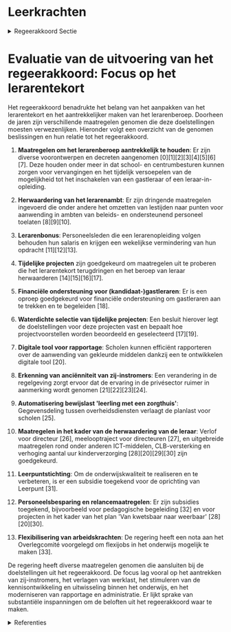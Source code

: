 # Leerkrachten

<details>
        <summary>Regeerakkoord Sectie </summary>
        <p>1.2.2 Leerkrachten Het tekort aan leerkrachten is één van de grootste uitdagingen waar we deze legisla-tuur voor staan binnen onderwijs. Bij ongewijzigd beleid zullen we aan het einde van deze legislatuur geconfronteerd worden met een tekort tot 7000 leerkrachten. We werken gerichte maatregelen uit om dit nijpende lerarentekort weg te werken en om het beroep globaal terug aantrekkelijker te maken om ook de uitstroom tegen te gaan. Daartoe stellen we een Vlaamse onderwijs-ambassadeur aan die als gezicht van de onderwijssector de vele uitdagingen aangaat en mee oplossingen zoekt. Inzetten op werving van potentiële studenten, aantrekken van sterke profielen, waarbij we ook inzetten op zij-instromers voor die vakken waar de nood het hoogst is, creatief zoeken naar samenwerking met andere sectoren om specifieke profielen aan te trekken, outplacement richting onderwijs, bekend maken en stimuleren van LIO-banen (leraren in opleiding), … zullen al zeker acties zijn. We kiezen voor maximaal vertrouwen in leraren en directies en verminderen de planlast die zij momenteel nog steeds ervaren. De recent hervormde inspectie neemt bij haar doorlichting planlast mee en doet uitspraken over hoe de planlast naar beneden moet zodat elke inspecteur een planlastinspecteur wordt, waarbij er meer gekeken wordt naar het resultaat en niet naar nodeloze rapporteringsverplichtingen. In overleg met het team van de school, neemt men binnen de school maatregelen om de planlast te verlagen. We vragen ook een sterk engagement van de onderwijs-verstrekkers. Planlastvermindering is een gedeelde verantwoordelijkheid van over-heid, koepels, netten en directies (cf. Tarra). Ook door in te zetten op digitalisering, kan de planlast verder naar omlaag. Zo kunnen leerkrachten zich focussen op hun kern-taken. We gaan ervan uit dat leraren en directies zelf het best weten hoe ze dag in dag uit het best mogelijke onderwijs kunnen geven, uiteraard binnen het kader van de door de overheid vastgelegde eindtermen. We activeren het meldpunt voor planlast en irriterende regeldruk; Kafka in het onderwijs. Signalen van regeldruk en planlast die vanuit andere beleidsdomeinen of die niet van de overheid afkomstig zijn, worden aan de bevoegde instantie doorgegeven, waarbij de verantwoordelijken voor deze regeldruk de opdracht krijgen die te beperken. De hervorming van de inspectie volgen we van nabij op. Zoals voorzien in het decreet over de hervorming van de inspectie-diensten, beoordeelt de inspectie de werk-wijze van scholen ten aanzien van decretale bepalingen los van pedagogische assump-ties en binnen het referentietoetsingskader. We maken het lerarenberoep opnieuw aantrekkelijk door te focussen op de kernopdracht: lesgeven in de brede zin van het woord. Dat is wat leerkrachten willen doen en waar ze echt goed in zijn. Uit de resultaten van het tijdsbestedingsonder-zoek blijkt dat 30 tot 40 procent van de werktijd gaat naar administratie, organi-satie, beleidstaken en professioneel overleg. Leerkrachten hun voornaamste tijdsbeste-ding moet opnieuw lesgeven en instructie zijn. De data uit het tijdsbestedingsonder-zoek dienen als basis en uitgangspunt om maatregelen te nemen. We sluiten een pact met de stake-holders om de lerarenloopbaan weer aantrekkelijker te maken, de status van het lerarenambt te versterken en de uitstroom tegen te gaan. In het bijzonder hebben we aandacht voor de werving van leraren, de aanvangsbegeleiding, taakbelasting en werkzekerheid van startende leraren, de profess ionalisering in het algemeen en de opleiding van directies. We onderzoeken of we voor de lerarenopleiding een bindende toela-tingsproef kunnen maken en of we maatregelen kunnen nemen die sneller leiden tot een duurzame aanstelling. De evaluatieprocedure van leer-krachten en directies is doorgelicht. Op basis van de aanbevelingen van onder andere het Rekenhof wordt deze procedure herzien. Niet functio-nerende personeelsleden moeten we kunnen laten gaan. Personeelsleden die ambitieus onderwijs ondanks begelei-ding niet waar kunnen maken, worden geheroriënteerd naar een andere job. De lerarenplatforms in het secundair onderwijs worden uitge-breid bij positieve evaluatie en worden netoverschrijdend georganiseerd. De kwaliteit van de educatieve oplei-dingen zullen we sterk monitoren en waar nodig remediëren. Daartoe zal de NVAO zal deze legislatuur al deze educatieve oplei-dingen (opnieuw) beoordelen met het oog op de gerealiseerde kwaliteit, waarbij de ambitieuzere leerresultaten van de leraren-opleiding in rekening worden gebracht. We versterken de vakkennis en de vak-didactiek, kennis van het Nederlands, omgang met kinderen met gedrags- en leerproblemen, omgaan met hoogbegaafdheid, omgaan met diversiteit in de klas en het opstellen van valide proeven. Ook in de nascholing en begeleiding hebben we hier aandacht voor. Het aantrekken van nieuwe zij-instromers kan mee een antwoord bieden op het lerarentekort en het gebrek aan bepaalde vakleerkrachten. Hun ervaring elders op de arbeidsmarkt kan een meerwaarde zijn in de klas. Nuttige ervaring wordt vandaag enkel beperkt gehonoreerd voor praktijk-vakken in BSO en TSO. We voeren een actief beleid om de eventuele drempels versneld weg te werken. [We maken werk van een gefaseerde aanpak binnen de erkenning van de anciënniteit van nieuwe zij- instromers van knelpuntvakken. We voeren duaal lesgeven in: we stimuleren dat leraren/docenten tegelijkertijd les geven en in een bedrijf tewerkgesteld zijn, zodat een grotere interactie tussen onder-wijs en arbeidsmarkt mogelijk is. We voeren een actief beleid om de eventuele drempels daarbij versneld weg te werken. We breiden de mogelijkheid voor voor-drachtgevers voor bepaalde opleidingson-derdelen uit. Het lerarenkorps moet een betere weer-spiegeling van de maatschappij worden. We moeten er naar streven dat ons leraren-korps diverser is als geheel, zowel op vlak van geslacht als achtergrond. De onderwijsmiddelen moeten in alle onderwijsniveaus prioritair ingezet worden waarvoor ze bedoeld zijn én waar de leerlingen die ze genereren zich bevinden: dat is in de klas en in de school. We brengen duidelijk in beeld hoeveel mensen en middelen van de scholen naar de koepels, netten en inrichtende machten of andere externen vloeien (=nulmeting). We nemen terzake maatregelen. We zetten maximaal in op vereiste bekwaamheidsbewijzen per vak zodat leerkrachten de inhoud van hun vak zelf zeer goed beheersen. Om een stabielere loopbaan uit te bouwen, zal men voortaan dienstanciënniteit over vakken heen kunnen opbouwen, voor die vakken waar-voor men over een vereist bekwaamheidsbe-wijs beschikt. We maken echte uitwisselingsprojecten van leerkrachten en werknemers van onderne-mingen mogelijk. We bieden alle personeelsleden mogelijk-heden tot professionalisering aan. Leer-krachten in het basisonderwijs kunnen zich specialiseren in een bepaald leergebied. Ook de opleidingen van kinderverzorgers en de lerarenopleidingen zetten verder in op taalverwerving en taalrijkdom Nederlands. We maken werk van een degelijk antipest-beleid. De externe Dienst voor Preventie en Bescherming op het Werk actief in onderwijs, wordt gevraagd jaarlijks een inventarisatie te bezorgen aan de overheid met betrekking tot de deelaspecten van pesten van leerkrachten en onderwijspersoneel. We zorgen ervoor dat leerkrachten over de vaardigheden beschikken om met gevalideerde, gestandaardiseerde en genormeerde proeven de evolutie van hun leerlingen op te volgen. Leerkrachten levensbeschouwing zonder vereist bekwaamheidsbewijs zullen verplicht worden bijgeschoold, in samen-werking met de erkende instanties of de vereniging levensbeschouwelijke vakken. </p>
        </details> 

# Evaluatie van de uitvoering van het regeerakkoord: Focus op het lerarentekort

Het regeerakkoord benadrukte het belang van het aanpakken van het lerarentekort en het aantrekkelijker maken van het lerarenberoep. Doorheen de jaren zijn verschillende maatregelen genomen die deze doelstellingen moesten verwezenlijken. Hieronder volgt een overzicht van de genomen beslissingen en hun relatie tot het regeerakkoord.

1. **Maatregelen om het lerarenberoep aantrekkelijk te houden**: Er zijn diverse voorontwerpen en decreten aangenomen \[0\]\[1\]\[2\]\[3\]\[4\]\[5\]\[6\]\[7\]. Deze houden onder meer in dat school- en centrumbesturen kunnen zorgen voor vervangingen en het tijdelijk versoepelen van de mogelijkheid tot het inschakelen van een gastleraar of een leraar-in-opleiding.

2. **Herwaardering van het lerarenambt**: Er zijn dringende maatregelen ingevoerd die onder andere het omzetten van lestijden naar punten voor aanwending in ambten van beleids- en ondersteunend personeel toelaten \[8\]\[9\]\[10\].

3. **Lerarenbonus**: Personeelsleden die een lerarenopleiding volgen behouden hun salaris en krijgen een wekelijkse vermindering van hun opdracht \[11\]\[12\]\[13\].

4. **Tijdelijke projecten** zijn goedgekeurd om maatregelen uit te proberen die het lerarentekort terugdringen en het beroep van leraar herwaarderen \[14\]\[15\]\[16\]\[17\].

5. **Financiële ondersteuning voor (kandidaat-)gastleraren**: Er is een oproep goedgekeurd voor financiële ondersteuning om gastleraren aan te trekken en te begeleiden \[18\].

6. **Waterdichte selectie van tijdelijke projecten**: Een besluit hierover legt de doelstellingen voor deze projecten vast en bepaalt hoe projectvoorstellen worden beoordeeld en geselecteerd \[17\]\[19\].

7. **Digitale tool voor rapportage**: Scholen kunnen efficiënt rapporteren over de aanwending van gekleurde middelen dankzij een te ontwikkelen digitale tool \[20\].

8. **Erkenning van anciënniteit van zij-instromers**: Een verandering in de regelgeving zorgt ervoor dat de ervaring in de privésector ruimer in aanmerking wordt genomen \[21\]\[22\]\[23\]\[24\].

9. **Automatisering bewijslast 'leerling met een zorgthuis'**: Gegevensdeling tussen overheidsdiensten verlaagt de planlast voor scholen \[25\].

10. **Maatregelen in het kader van de herwaardering van de leraar**: Verlof voor directeur \[26\], meelooptraject voor directeuren \[27\], en uitgebreide maatregelen rond onder anderen ICT-middelen, CLB-versterking en verhoging aantal uur kinderverzorging \[28\]\[20\]\[29\]\[30\] zijn goedgekeurd.

11. **Leerpuntstichting**: Om de onderwijskwaliteit te realiseren en te verbeteren, is er een subsidie toegekend voor de oprichting van Leerpunt \[31\].

12. **Personeelsbesparing en relancemaatregelen**: Er zijn subsidies toegekend, bijvoorbeeld voor pedagogische begeleiding \[32\] en voor projecten in het kader van het plan 'Van kwetsbaar naar weerbaar' \[28\]\[20\]\[30\].

13. **Flexibilisering van arbeidskrachten**: De regering heeft een nota aan het Overlegcomité voorgelegd om flexijobs in het onderwijs mogelijk te maken \[33\].

De regering heeft diverse maatregelen genomen die aansluiten bij de doelstellingen uit het regeerakkoord. De focus lag vooral op het aantrekken van zij-instromers, het verlagen van werklast, het stimuleren van de kennisontwikkeling en uitwisseling binnen het onderwijs, en het moderniseren van rapportage en administratie. Er lijkt sprake van substantiële inspanningen om de beloften uit het regeerakkoord waar te maken.

<details>
        <summary> Referenties</summary>
        **[\[0\]](https://beslissingenvlaamseregering.vlaanderen.be/?search=Voorontwerp%20van%20decreet%20tot%20uitvoering%20van%20maatregelen%20om%20het%20lerarenambt%20aantrekkelijk%20te%20houden%20en%20het%20lerarentekort%20te%20counteren&dateOption=select&startDate=2023-05-12T08%3A00%3A00Z&endDate=2023-05-12T08%3A00%3A00Z)** : **(2023-05-12)** Voorontwerp van decreet tot uitvoering van maatregelen om het lerarenambt aantrekkelijk te houden en het lerarentekort te counteren 

**[\[1\]](https://beslissingenvlaamseregering.vlaanderen.be/?search=Voorontwerp%20van%20decreet%20tot%20uitvoering%20van%20maatregelen%20over%20het%20lerarenambt&dateOption=select&startDate=2023-03-10T09%3A00%3A00Z&endDate=2023-03-10T09%3A00%3A00Z)** : **(2023-03-10)** Voorontwerp van decreet tot uitvoering van maatregelen over het lerarenambt 

**[\[2\]](https://beslissingenvlaamseregering.vlaanderen.be/?search=Uitvoeringsbesluit%20decreet%20maatregelen%20om%20het%20lerarenambt%20aantrekkelijk%20te%20houden%20en%20het%20lerarentekort%20te%20counteren&dateOption=select&startDate=2023-09-15T08%3A00%3A00Z&endDate=2023-09-15T08%3A00%3A00Z)** : **(2023-09-15)** Uitvoeringsbesluit decreet maatregelen om het lerarenambt aantrekkelijk te houden en het lerarentekort te counteren 

**[\[3\]](https://beslissingenvlaamseregering.vlaanderen.be/?search=Decreet%20uitvoering%20dringende%20maatregelen%20herwaardering%20lerarenambt%20basis-%20en%20secundair%20onderwijs&dateOption=select&startDate=2022-03-11T09%3A00%3A00Z&endDate=2022-03-11T09%3A00%3A00Z)** : **(2022-03-11)** Decreet uitvoering dringende maatregelen herwaardering lerarenambt basis- en secundair onderwijs 

**[\[4\]](https://beslissingenvlaamseregering.vlaanderen.be/?search=Uitvoeringsbesluit%20decreet%20maatregelen%20om%20het%20lerarenambt%20aantrekkelijk%20te%20houden%20en%20het%20lerarentekort%20te%20counteren&dateOption=select&startDate=2023-07-14T08%3A00%3A00Z&endDate=2023-07-14T08%3A00%3A00Z)** : **(2023-07-14)** Uitvoeringsbesluit decreet maatregelen om het lerarenambt aantrekkelijk te houden en het lerarentekort te counteren 

**[\[5\]](https://beslissingenvlaamseregering.vlaanderen.be/?search=Herwaardering%20lerarenambt%20basis-%20en%20secundair%20onderwijs&dateOption=select&startDate=2022-01-28T09%3A00%3A00Z&endDate=2022-01-28T09%3A00%3A00Z)** : **(2022-01-28)** Herwaardering lerarenambt basis- en secundair onderwijs 

**[\[6\]](https://beslissingenvlaamseregering.vlaanderen.be/?search=Uitvoering%20dringende%20maatregelen%20herwaardering%20lerarenambt%20basis-%20en%20secundair%20onderwijs&dateOption=select&startDate=2022-09-09T08%3A00%3A00Z&endDate=2022-09-09T08%3A00%3A00Z)** : **(2022-09-09)** Uitvoering dringende maatregelen herwaardering lerarenambt basis- en secundair onderwijs 

**[\[7\]](https://beslissingenvlaamseregering.vlaanderen.be/?search=Decreet%20uitvoering%20dringende%20maatregelen%20herwaardering%20lerarenambt&dateOption=select&startDate=2022-01-14T09%3A00%3A00Z&endDate=2022-01-14T09%3A00%3A00Z)** : **(2022-01-14)** Decreet uitvoering dringende maatregelen herwaardering lerarenambt 

**[\[8\]](https://beslissingenvlaamseregering.vlaanderen.be/?search=Uitvoering%20dringende%20maatregelen%20herwaardering%20lerarenambt%20basis-%20en%20secundair%20onderwijs&dateOption=select&startDate=2022-03-11T09%3A00%3A00Z&endDate=2022-03-11T09%3A00%3A00Z)** : **(2022-03-11)** Uitvoering dringende maatregelen herwaardering lerarenambt basis- en secundair onderwijs 

**[\[9\]](https://beslissingenvlaamseregering.vlaanderen.be/?search=Decreet%20uitvoering%20dringende%20maatregelen%20herwaardering%20lerarenambt%20basis-%20en%20secundair%20onderwijs&dateOption=select&startDate=2022-05-13T08%3A00%3A00Z&endDate=2022-05-13T08%3A00%3A00Z)** : **(2022-05-13)** Decreet uitvoering dringende maatregelen herwaardering lerarenambt basis- en secundair onderwijs 

**[\[10\]](https://beslissingenvlaamseregering.vlaanderen.be/?search=Decreet%20uitvoering%20dringende%20maatregelen%20herwaardering%20lerarenambt%20basis-%20en%20secundair%20onderwijs&dateOption=select&startDate=2022-07-08T08%3A00%3A00Z&endDate=2022-07-08T08%3A00%3A00Z)** : **(2022-07-08)** Decreet uitvoering dringende maatregelen herwaardering lerarenambt basis- en secundair onderwijs 

**[\[11\]](https://beslissingenvlaamseregering.vlaanderen.be/?search=Lerarenbonus&dateOption=select&startDate=2022-06-24T08%3A00%3A00Z&endDate=2022-06-24T08%3A00%3A00Z)** : **(2022-06-24)** Lerarenbonus 

**[\[12\]](https://beslissingenvlaamseregering.vlaanderen.be/?search=Maatregel%20in%20het%20kader%20van%20de%20conceptnota%20%27Herwaardering%20van%20de%20leraar%27&dateOption=select&startDate=2022-09-09T08%3A00%3A00Z&endDate=2022-09-09T08%3A00%3A00Z)** : **(2022-09-09)** Maatregel in het kader van de conceptnota 'Herwaardering van de leraar' 

**[\[13\]](https://beslissingenvlaamseregering.vlaanderen.be/?search=Maatregel%20in%20het%20kader%20van%20de%20conceptnota%20%27Herwaardering%20van%20de%20leraar%27&dateOption=select&startDate=2022-07-15T08%3A00%3A00Z&endDate=2022-07-15T08%3A00%3A00Z)** : **(2022-07-15)** Maatregel in het kader van de conceptnota 'Herwaardering van de leraar' 

**[\[14\]](https://beslissingenvlaamseregering.vlaanderen.be/?search=Tijdelijke%20projecten%20in%20het%20basis-%20en%20secundair%20onderwijs%20in%20het%20kader%20van%20de%20herwaardering%20van%20het%20lerarenambt&dateOption=select&startDate=2022-12-23T09%3A00%3A00Z&endDate=2022-12-23T09%3A00%3A00Z)** : **(2022-12-23)** Tijdelijke projecten in het basis- en secundair onderwijs in het kader van de herwaardering van het lerarenambt 

**[\[15\]](https://beslissingenvlaamseregering.vlaanderen.be/?search=Tijdelijke%20projecten%20in%20het%20basis-%20en%20secundair%20onderwijs%20in%20het%20kader%20van%20de%20herwaardering%20van%20het%20lerarenambt&dateOption=select&startDate=2023-02-10T09%3A00%3A00Z&endDate=2023-02-10T09%3A00%3A00Z)** : **(2023-02-10)** Tijdelijke projecten in het basis- en secundair onderwijs in het kader van de herwaardering van het lerarenambt 

**[\[16\]](https://beslissingenvlaamseregering.vlaanderen.be/?search=Tijdelijke%20projecten%20in%20het%20basis-%20en%20secundair%20onderwijs%20in%20het%20kader%20van%20de%20herwaardering%20van%20het%20lerarenambt&dateOption=select&startDate=2023-03-24T09%3A00%3A00Z&endDate=2023-03-24T09%3A00%3A00Z)** : **(2023-03-24)** Tijdelijke projecten in het basis- en secundair onderwijs in het kader van de herwaardering van het lerarenambt 

**[\[17\]](https://beslissingenvlaamseregering.vlaanderen.be/?search=Selectie%20tijdelijke%20projecten%20in%20het%20basis-%20en%20secundair%20onderwijs%20rond%20herwaardering%20van%20het%20lerarenambt&dateOption=select&startDate=2022-07-15T08%3A00%3A00Z&endDate=2022-07-15T08%3A00%3A00Z)** : **(2022-07-15)** Selectie tijdelijke projecten in het basis- en secundair onderwijs rond herwaardering van het lerarenambt 

**[\[18\]](https://beslissingenvlaamseregering.vlaanderen.be/?search=Oproep%20voor%20financi%C3%ABle%20ondersteuning%20voor%20toeleiden%20en%20begeleiden%20van%20%28kandidaat-%29gastleraren%20naar/in%20het%20basis-%20of%20secundair%20onderwijs&dateOption=select&startDate=2023-12-15T09%3A00%3A00Z&endDate=2023-12-15T09%3A00%3A00Z)** : **(2023-12-15)** Oproep voor financiële ondersteuning voor toeleiden en begeleiden van (kandidaat-)gastleraren naar/in het basis- of secundair onderwijs 

**[\[19\]](https://beslissingenvlaamseregering.vlaanderen.be/?search=Selectie%20tijdelijke%20projecten%20herwaardering%20van%20het%20lerarenambt&dateOption=select&startDate=2022-04-22T08%3A00%3A00Z&endDate=2022-04-22T08%3A00%3A00Z)** : **(2022-04-22)** Selectie tijdelijke projecten herwaardering van het lerarenambt 

**[\[20\]](https://beslissingenvlaamseregering.vlaanderen.be/?search=Plan%20Vlaamse%20Veerkracht%3A%20Toekenning%20extra%20ICT-middelen%20en%20verhoging%20aantal%20uur%20kinderverzorging&dateOption=select&startDate=2021-07-16T06%3A00%3A00Z&endDate=2021-07-16T06%3A00%3A00Z)** : **(2021-07-16)** Plan Vlaamse Veerkracht: Toekenning extra ICT-middelen en verhoging aantal uur kinderverzorging 

**[\[21\]](https://beslissingenvlaamseregering.vlaanderen.be/?search=Zij-instromers%3A%20wijziging%20regelgeving%20geldelijke%20en%20sociale%20anci%C3%ABnniteit%20van%20sommige%20onderwijspersoneelsleden&dateOption=select&startDate=2020-09-04T08%3A00%3A00Z&endDate=2020-09-04T08%3A00%3A00Z)** : **(2020-09-04)** Zij-instromers: wijziging regelgeving geldelijke en sociale anciënniteit van sommige onderwijspersoneelsleden 

**[\[22\]](https://beslissingenvlaamseregering.vlaanderen.be/?search=Zij-instromers%3A%20wijziging%20regelgeving%20geldelijke%20en%20sociale%20anci%C3%ABnniteit%20van%20sommige%20onderwijspersoneelsleden&dateOption=select&startDate=2020-07-10T08%3A00%3A00Z&endDate=2020-07-10T08%3A00%3A00Z)** : **(2020-07-10)** Zij-instromers: wijziging regelgeving geldelijke en sociale anciënniteit van sommige onderwijspersoneelsleden 

**[\[23\]](https://beslissingenvlaamseregering.vlaanderen.be/?search=Bekwaamheidsbewijzen%20en%20salarisschalen%20secundair%20onderwijs%20en%20leermeesters%20godsdienst%20en%20godsdienstleraars&dateOption=select&startDate=2020-06-26T08%3A00%3A00Z&endDate=2020-06-26T08%3A00%3A00Z)** : **(2020-06-26)** Bekwaamheidsbewijzen en salarisschalen secundair onderwijs en leermeesters godsdienst en godsdienstleraars 

**[\[24\]](https://beslissingenvlaamseregering.vlaanderen.be/?search=Zijinstroom%20onderwijs%3A%20wijziging%20koninklijk%20besluit%20met%20bezoldigingsregel%20onderwijspersoneel&dateOption=select&startDate=2023-10-27T08%3A00%3A00Z&endDate=2023-10-27T08%3A00%3A00Z)** : **(2023-10-27)** Zijinstroom onderwijs: wijziging koninklijk besluit met bezoldigingsregel onderwijspersoneel 

**[\[25\]](https://beslissingenvlaamseregering.vlaanderen.be/?search=Automatisering%20bewijslast%20%27leerling%20met%20een%20zorgthuis%27&dateOption=select&startDate=2022-12-02T09%3A00%3A00Z&endDate=2022-12-02T09%3A00%3A00Z)** : **(2022-12-02)** Automatisering bewijslast 'leerling met een zorgthuis' 

**[\[26\]](https://beslissingenvlaamseregering.vlaanderen.be/?search=Wijziging%20diverse%20besluiten%20onderwijspersoneel%20naar%20aanleiding%20van%20Europese%20Richtlijn%20rond%20erkenning%20beroepskwalificaties&dateOption=select&startDate=2020-12-11T09%3A00%3A00Z&endDate=2020-12-11T09%3A00%3A00Z)** : **(2020-12-11)** Wijziging diverse besluiten onderwijspersoneel naar aanleiding van Europese Richtlijn rond erkenning beroepskwalificaties 

**[\[27\]](https://beslissingenvlaamseregering.vlaanderen.be/?search=Meelooptraject%20directeurs%20in%20het%20basisonderwijs%2C%20deeltijds%20kunstonderwijs%2C%20secundair%20onderwijs%2C%20volwassenenonderwijs%20en%20de%20centra%20voor%20leerlingenbegeleiding%3A%20wijzigingsbesluit&dateOption=select&startDate=2022-03-18T09%3A00%3A00Z&endDate=2022-03-18T09%3A00%3A00Z)** : **(2022-03-18)** Meelooptraject directeurs in het basisonderwijs, deeltijds kunstonderwijs, secundair onderwijs, volwassenenonderwijs en de centra voor leerlingenbegeleiding: wijzigingsbesluit 

**[\[28\]](https://beslissingenvlaamseregering.vlaanderen.be/?search=Toekenning%20lestijden%2C%20lesuren%20en%20uren%20op%20basis%20van%20het%20ondersteuningsmodel%20en%20extra%20werkingsbudget%20voor%20de%20professionalisering%20van%20ondersteuners%20voor%20het%20schooljaar%202021-2022%20en%20het%20eerste%20trimester%20van%20het%20schooljaar%202022-2023&dateOption=select&startDate=2021-11-12T09%3A00%3A00Z&endDate=2021-11-12T09%3A00%3A00Z)** : **(2021-11-12)** Toekenning lestijden, lesuren en uren op basis van het ondersteuningsmodel en extra werkingsbudget voor de professionalisering van ondersteuners voor het schooljaar 2021-2022 en het eerste trimester van het schooljaar 2022-2023 

**[\[29\]](https://beslissingenvlaamseregering.vlaanderen.be/?search=Plan%20Vlaamse%20Veerkracht%3A%20Toekenning%20extra%20ICT-middelen%20en%20verhoging%20aantal%20uur%20kinderverzorging&dateOption=select&startDate=2021-09-17T08%3A00%3A00Z&endDate=2021-09-17T08%3A00%3A00Z)** : **(2021-09-17)** Plan Vlaamse Veerkracht: Toekenning extra ICT-middelen en verhoging aantal uur kinderverzorging 

**[\[30\]](https://beslissingenvlaamseregering.vlaanderen.be/?search=Plan%20Vlaamse%20Veerkracht%3A%20Toekenning%20extra%20ICT-middelen%20en%20verhoging%20aantal%20uur%20kinderverzorging&dateOption=select&startDate=2021-11-12T09%3A00%3A00Z&endDate=2021-11-12T09%3A00%3A00Z)** : **(2021-11-12)** Plan Vlaamse Veerkracht: Toekenning extra ICT-middelen en verhoging aantal uur kinderverzorging 

**[\[31\]](https://beslissingenvlaamseregering.vlaanderen.be/?search=Plan%20Vlaamse%20Veerkracht%3A%20opstartsubsidie%20stichting%20Leerpunt%20ter%20versterking%20van%20leraren%20in%20hun%20didactisch%20handelen&dateOption=select&startDate=2022-12-16T09%3A00%3A00Z&endDate=2022-12-16T09%3A00%3A00Z)** : **(2022-12-16)** Plan Vlaamse Veerkracht: opstartsubsidie stichting Leerpunt ter versterking van leraren in hun didactisch handelen 

**[\[32\]](https://beslissingenvlaamseregering.vlaanderen.be/?search=Plan%20Vlaamse%20Veerkracht%3A%20subsidies%20pedagogische%20begeleidingsdiensten%20voor%20Edusprong-actie%20%27Gemeenschappelijk%20vrijstellingenkader%20voor%20%28aanvullende%29%20algemene%20vorming%27&dateOption=select&startDate=2022-09-23T08%3A00%3A00Z&endDate=2022-09-23T08%3A00%3A00Z)** : **(2022-09-23)** Plan Vlaamse Veerkracht: subsidies pedagogische begeleidingsdiensten voor Edusprong-actie 'Gemeenschappelijk vrijstellingenkader voor (aanvullende) algemene vorming' 

**[\[33\]](https://beslissingenvlaamseregering.vlaanderen.be/?search=Nota%20aan%20het%20Overlegcomit%C3%A9%3A%20%27Toepassing%20federale%20maatregelen%20rond%20personeelsschaarste%20in%20zorgsector%20van%20toepassing%20maken%20in%20onderwijs%27&dateOption=select&startDate=2023-05-12T08%3A00%3A00Z&endDate=2023-05-12T08%3A00%3A00Z)** : **(2023-05-12)** Nota aan het Overlegcomité: 'Toepassing federale maatregelen rond personeelsschaarste in zorgsector van toepassing maken in onderwijs' 
        </details> 

